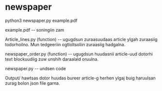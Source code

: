 # newspaper
python3 newspaper.py example.pdf

example.pdf -- soningiin zam

Article_lines.py (function) -- ugugdsun zuraasuudaas article ylgah zuraasiig todorhoilno. Mun tedgeeriin ogtloltsoliin zuraasiig hadgalna.

newspaper_order.py (function) -- ugugdsun huudasnii article-uud dotorhi text blockuudiig zuw unshih daraalald oruulna.

newspaper.py -- undsen code

Output/ hawtsas dotor huudas bureer article-g herhen ylgaj buig haruulsan zurag bolon json file garna.
